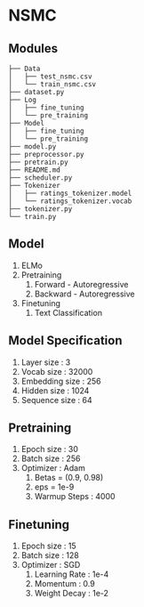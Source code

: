 # NSMC
## Modules
```
├── Data
│   ├── test_nsmc.csv
│   └── train_nsmc.csv
├── dataset.py
├── Log
│   ├── fine_tuning
│   └── pre_training
├── Model
│   ├── fine_tuning
│   └── pre_training
├── model.py
├── preprocessor.py
├── pretrain.py
├── README.md
├── scheduler.py
├── Tokenizer
│   ├── ratings_tokenizer.model
│   └── ratings_tokenizer.vocab
├── tokenizer.py
└── train.py
```
  
## Model 
  1. ELMo
  2. Pretraining
      1. Forward - Autoregressive
      2. Backward - Autoregressive
  3. Finetuning
      1. Text Classification

## Model Specification
  1. Layer size : 3
  2. Vocab size : 32000
  3. Embedding size : 256
  4. Hidden size : 1024
  5. Sequence size : 64

## Pretraining
  1. Epoch size : 30
  2. Batch size : 256
  4. Optimizer : Adam
      1. Betas = (0.9, 0.98)
      2. eps = 1e-9
      3. Warmup Steps : 4000

## Finetuning
  1. Epoch size : 15
  2. Batch size : 128
  3. Optimizer : SGD
      1. Learning Rate : 1e-4
      2. Momentum : 0.9
      3. Weight Decay : 1e-2

